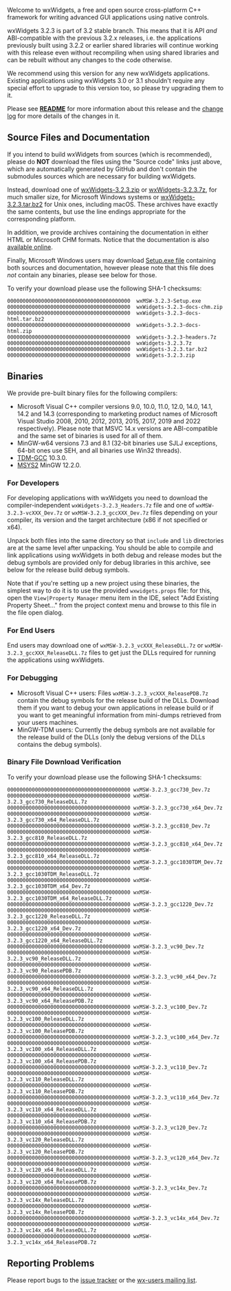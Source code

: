 Welcome to wxWidgets, a free and open source cross-platform C++ framework for writing advanced GUI applications using native controls.

wxWidgets 3.2.3 is part of 3.2 stable branch. This means that it is API _and_ ABI-compatible with the previous 3.2.x releases, i.e. the applications previously built using 3.2.2 or earlier shared libraries will continue working with this release even without recompiling when using shared libraries and can be rebuilt without any changes to the code otherwise.

We recommend using this version for any new wxWidgets applications. Existing applications using wxWidgets 3.0 or 3.1 shouldn't require any special effort to upgrade to this version too, so please try upgrading them to it.

Please see [**README**](https://raw.githubusercontent.com/wxWidgets/wxWidgets/v3.2.3/docs/readme.txt) for more information about this release and the [change log](https://raw.githubusercontent.com/wxWidgets/wxWidgets/v3.2.3/docs/changes.txt) for more details of the changes in it.


## Source Files and Documentation

If you intend to build wxWidgets from sources (which is recommended), please do **NOT** download the files using the "Source code" links just above, which are automatically generated by GitHub and don't contain the submodules sources which are necessary for building wxWidgets.

Instead, download one of [wxWidgets-3.2.3.zip](https://github.com/wxWidgets/wxWidgets/releases/download/v3.2.3/wxWidgets-3.2.3.zip) or [wxWidgets-3.2.3.7z](https://github.com/wxWidgets/wxWidgets/releases/download/v3.2.3/wxWidgets-3.2.3.7z), for much smaller size, for Microsoft Windows systems or [wxWidgets-3.2.3.tar.bz2](https://github.com/wxWidgets/wxWidgets/releases/download/v3.2.3/wxWidgets-3.2.3.tar.bz2) for Unix ones, including macOS. These archives have exactly the same contents, but use the line endings appropriate for the corresponding platform.

In addition, we provide archives containing the documentation in either HTML or Microsoft CHM formats. Notice that the documentation is also [available online](https://docs.wxwidgets.org/3.2.3).

Finally, Microsoft Windows users may download [Setup.exe file](https://github.com/wxWidgets/wxWidgets/releases/download/v3.2.3/wxMSW-3.2.3-Setup.exe) containing both sources and documentation, however please note that this file does _not_ contain any binaries, please see below for those.

To verify your download please use the following SHA-1 checksums:

    0000000000000000000000000000000000000000  wxMSW-3.2.3-Setup.exe
    0000000000000000000000000000000000000000  wxWidgets-3.2.3-docs-chm.zip
    0000000000000000000000000000000000000000  wxWidgets-3.2.3-docs-html.tar.bz2
    0000000000000000000000000000000000000000  wxWidgets-3.2.3-docs-html.zip
    0000000000000000000000000000000000000000  wxWidgets-3.2.3-headers.7z
    0000000000000000000000000000000000000000  wxWidgets-3.2.3.7z
    0000000000000000000000000000000000000000  wxWidgets-3.2.3.tar.bz2
    0000000000000000000000000000000000000000  wxWidgets-3.2.3.zip

## Binaries

We provide pre-built binary files for the following compilers:

* Microsoft Visual C++ compiler versions 9.0, 10.0, 11.0, 12.0, 14.0, 14.1, 14.2 and 14.3 (corresponding to marketing product names of Microsoft Visual Studio 2008, 2010, 2012, 2013, 2015, 2017, 2019 and 2022 respectively). Please note that MSVC 14.x versions are ABI-compatible and the same set of binaries is used for all of them.
* MinGW-w64 versions 7.3 and 8.1 (32-bit binaries use SJLJ exceptions, 64-bit ones use SEH, and all binaries use Win32 threads).
* [TDM-GCC](https://jmeubank.github.io/tdm-gcc/) 10.3.0.
* [MSYS2](https://www.msys2.org/) MinGW 12.2.0.

### For Developers

For developing applications with wxWidgets you need to download the compiler-independent `wxWidgets-3.2.3_Headers.7z` file and one of `wxMSW-3.2.3-vcXXX_Dev.7z` or `wxMSW-3.2.3_gccXXX_Dev.7z` files depending on your compiler, its version and the target architecture (x86 if not specified or x64).

Unpack both files into the same directory so that `include` and `lib` directories are at the same level after unpacking. You should be able to compile and link applications using wxWidgets in both debug and release modes but the debug symbols are provided only for debug libraries in this archive, see below for the release build debug symbols.

Note that if you're setting up a new project using these binaries, the simplest way to do it is to use the provided `wxwidgets.props` file: for this, open the `View|Property Manager` menu item in the IDE, select "Add Existing Property Sheet..." from the project context menu and browse to this file in the file open dialog.

### For End Users

End users may download one of `wxMSW-3.2.3_vcXXX_ReleaseDLL.7z` or `wxMSW-3.2.3_gccXXX_ReleaseDLL.7z` files to get just the DLLs required for running the applications using wxWidgets.

### For Debugging

* Microsoft Visual C++ users: Files `wxMSW-3.2.3_vcXXX_ReleasePDB.7z` contain the debug symbols for the release build of the DLLs. Download them if you want to debug your own applications in release build or if you want to get meaningful information from mini-dumps retrieved from your users machines.
* MinGW-TDM users: Currently the debug symbols are not available for the release build of the DLLs (only the debug versions of the DLLs contains the debug symbols).

### Binary File Download Verification

To verify your download please use the following SHA-1 checksums:

    0000000000000000000000000000000000000000 wxMSW-3.2.3_gcc730_Dev.7z
    0000000000000000000000000000000000000000 wxMSW-3.2.3_gcc730_ReleaseDLL.7z
    0000000000000000000000000000000000000000 wxMSW-3.2.3_gcc730_x64_Dev.7z
    0000000000000000000000000000000000000000 wxMSW-3.2.3_gcc730_x64_ReleaseDLL.7z
    0000000000000000000000000000000000000000 wxMSW-3.2.3_gcc810_Dev.7z
    0000000000000000000000000000000000000000 wxMSW-3.2.3_gcc810_ReleaseDLL.7z
    0000000000000000000000000000000000000000 wxMSW-3.2.3_gcc810_x64_Dev.7z
    0000000000000000000000000000000000000000 wxMSW-3.2.3_gcc810_x64_ReleaseDLL.7z
    0000000000000000000000000000000000000000 wxMSW-3.2.3_gcc1030TDM_Dev.7z
    0000000000000000000000000000000000000000 wxMSW-3.2.3_gcc1030TDM_ReleaseDLL.7z
    0000000000000000000000000000000000000000 wxMSW-3.2.3_gcc1030TDM_x64_Dev.7z
    0000000000000000000000000000000000000000 wxMSW-3.2.3_gcc1030TDM_x64_ReleaseDLL.7z
    0000000000000000000000000000000000000000 wxMSW-3.2.3_gcc1220_Dev.7z
    0000000000000000000000000000000000000000 wxMSW-3.2.3_gcc1220_ReleaseDLL.7z
    0000000000000000000000000000000000000000 wxMSW-3.2.3_gcc1220_x64_Dev.7z
    0000000000000000000000000000000000000000 wxMSW-3.2.3_gcc1220_x64_ReleaseDLL.7z
    0000000000000000000000000000000000000000 wxMSW-3.2.3_vc90_Dev.7z
    0000000000000000000000000000000000000000 wxMSW-3.2.3_vc90_ReleaseDLL.7z
    0000000000000000000000000000000000000000 wxMSW-3.2.3_vc90_ReleasePDB.7z
    0000000000000000000000000000000000000000 wxMSW-3.2.3_vc90_x64_Dev.7z
    0000000000000000000000000000000000000000 wxMSW-3.2.3_vc90_x64_ReleaseDLL.7z
    0000000000000000000000000000000000000000 wxMSW-3.2.3_vc90_x64_ReleasePDB.7z
    0000000000000000000000000000000000000000 wxMSW-3.2.3_vc100_Dev.7z
    0000000000000000000000000000000000000000 wxMSW-3.2.3_vc100_ReleaseDLL.7z
    0000000000000000000000000000000000000000 wxMSW-3.2.3_vc100_ReleasePDB.7z
    0000000000000000000000000000000000000000 wxMSW-3.2.3_vc100_x64_Dev.7z
    0000000000000000000000000000000000000000 wxMSW-3.2.3_vc100_x64_ReleaseDLL.7z
    0000000000000000000000000000000000000000 wxMSW-3.2.3_vc100_x64_ReleasePDB.7z
    0000000000000000000000000000000000000000 wxMSW-3.2.3_vc110_Dev.7z
    0000000000000000000000000000000000000000 wxMSW-3.2.3_vc110_ReleaseDLL.7z
    0000000000000000000000000000000000000000 wxMSW-3.2.3_vc110_ReleasePDB.7z
    0000000000000000000000000000000000000000 wxMSW-3.2.3_vc110_x64_Dev.7z
    0000000000000000000000000000000000000000 wxMSW-3.2.3_vc110_x64_ReleaseDLL.7z
    0000000000000000000000000000000000000000 wxMSW-3.2.3_vc110_x64_ReleasePDB.7z
    0000000000000000000000000000000000000000 wxMSW-3.2.3_vc120_Dev.7z
    0000000000000000000000000000000000000000 wxMSW-3.2.3_vc120_ReleaseDLL.7z
    0000000000000000000000000000000000000000 wxMSW-3.2.3_vc120_ReleasePDB.7z
    0000000000000000000000000000000000000000 wxMSW-3.2.3_vc120_x64_Dev.7z
    0000000000000000000000000000000000000000 wxMSW-3.2.3_vc120_x64_ReleaseDLL.7z
    0000000000000000000000000000000000000000 wxMSW-3.2.3_vc120_x64_ReleasePDB.7z
    0000000000000000000000000000000000000000 wxMSW-3.2.3_vc14x_Dev.7z
    0000000000000000000000000000000000000000 wxMSW-3.2.3_vc14x_ReleaseDLL.7z
    0000000000000000000000000000000000000000 wxMSW-3.2.3_vc14x_ReleasePDB.7z
    0000000000000000000000000000000000000000 wxMSW-3.2.3_vc14x_x64_Dev.7z
    0000000000000000000000000000000000000000 wxMSW-3.2.3_vc14x_x64_ReleaseDLL.7z
    0000000000000000000000000000000000000000 wxMSW-3.2.3_vc14x_x64_ReleasePDB.7z

## Reporting Problems

Please report bugs to the [issue tracker](https://github.com/wxWidgets/wxWidgets/issues/new) or the [wx-users mailing list](http://groups.google.com/group/wx-users).
